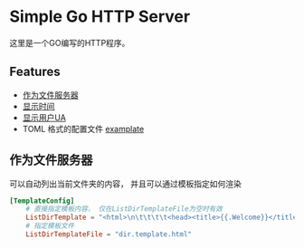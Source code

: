  # Simple Go HTTP Server

这里是一个GO编写的HTTP程序。

## Features

- [作为文件服务器](doc/)
- [显示时间](time)    
- [显示用户UA](echo)
- TOML 格式的配置文件 [examplate](config.toml)

## 作为文件服务器

可以自动列出当前文件夹的内容， 并且可以通过模板指定如何渲染

```toml
[TemplateConfig]
    # 直接指定模板内容， 仅在ListDirTemplateFile为空时有效
    ListDirTemplate = "<html>\n\t\t\t\t<head><title>{{.Welcome}}</title></head>\n\t\t\t\t<body>\n\t\t\t\t<h1>{{.Welcome}}</h1>\n\t\t\t\t<p>Path: {{.Path}}</p>\n\t\t\t\t<table>\n\t\t\t\t<tr>\n\t\t\t\t\t\t<th>Name</th>\n\t\t\t\t\t\t<th>Size</th>\n\t\t\t\t</tr>\n\t\t\t\t{{range .Files}}\n\t\t\t\t<tr>\n\t\t\t\t\t\t<td><a href=\"{{.LinkName}}\" >{{.Name}}</a></td>\n\t\t\t\t\t\t<td>{{.Size}} bytes</td>\n\t\t\t\t</tr>\n\t\t\t\t{{end}}\n\t\t\t\t</table>\n\t\t\t\t</body>\n\t\t\t\t<html>\n\t\t\t\t"
    # 指定模板文件
    ListDirTemplateFile = "dir.template.html"
```
